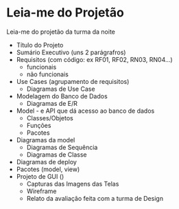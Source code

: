 # Leia-me do Projetão

Leia-me do projetão da turma da noite

- Título do Projeto
- Sumário Executivo (uns 2 parágrafros)
- Requisitos (com código: ex RF01, RF02, RN03, RN04...)
    - funcionais
    - não funcionais
- Use Cases (agrupamento de requisitos)
    - Diagramas de Use Case
- Modelagem do Banco de Dados
    - Diagramas de E/R
- Model - e API que dá acesso ao banco de dados 
    - Classes/Objetos
    - Funções
    - Pacotes
- Diagramas da model
    - Diagramas de Sequência 
    - Diagramas de Classe
- Diagramas de deploy
- Pacotes (model, view)
- Projeto de GUI ()
    - Capturas das Imagens das Telas
    - Wireframe
    - Relato da avaliação feita com a turma de Design